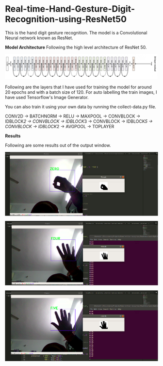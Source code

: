 

# **Real-time-Hand-Gesture-Digit-Recognition-using-ResNet50**
This is the hand digit gesture recognition. The model is a Convolutional Neural network known as ResNet.


**Model Architecture**
Following the high level architecture of ResNet 50.

![alt text](images/ResNet.png)

Following are the layers that I have used for training the model for around 20 epochs and with a batch size of 120.
For auto labelling the train images, I have used Tensorflow's Image Generator. 

You can also train it using your own data by running the collect-data.py file.


CONV2D -> BATCHNORM -> RELU -> MAXPOOL -> CONVBLOCK -> IDBLOCK*2 -> CONVBLOCK -> IDBLOCK*3
    -> CONVBLOCK -> IDBLOCK*5 -> CONVBLOCK -> IDBLOCK*2 -> AVGPOOL -> TOPLAYER
    
   
    
**Results**

Following are some results out of the output window.

![alt text](images/1.png)

![alt text](images/2.png)

![alt text](images/3.png)

